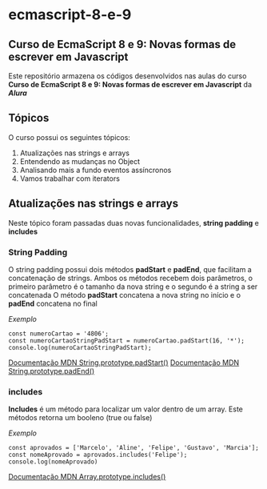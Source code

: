 # ecmascript-8-e-9
 ## Curso de EcmaScript 8 e 9: Novas formas de escrever em Javascript
 Este repositório armazena os códigos desenvolvidos nas aulas do curso **Curso de EcmaScript 8 e 9: Novas formas de escrever em Javascript** da __*Alura*__
 
 ## Tópicos
 O curso possui os seguintes tópicos:
 1. Atualizações nas strings e arrays
 2. Entendendo as mudanças no Object
 3. Analisando mais a fundo eventos assíncronos
 4. Vamos trabalhar com iterators

## Atualizações nas strings e arrays
Neste tópico foram passadas duas novas funcionalidades, **string padding** e **includes**

### String Padding
O string padding possui dois métodos **padStart** e **padEnd**, que facilitam a concatenação de strings. Ambos os métodos recebem dois parâmetros, o primeiro parâmetro é o tamanho da nova string e o segundo é a string a ser concatenada
O método **padStart** concatena a nova string no início e o **padEnd** concatena no final

*Exemplo*
```
const numeroCartao = '4806';
const numeroCartaoStringPadStart = numeroCartao.padStart(16, '*');
console.log(numeroCartaoStringPadStart);
```

[Documentação MDN String.prototype.padStart()](https://developer.mozilla.org/pt-BR/docs/Web/JavaScript/Reference/Global_Objects/String/padStart)
[Documentação MDN String.prototype.padEnd()](https://developer.mozilla.org/pt-BR/docs/Web/JavaScript/Reference/Global_Objects/String/padEnd)

### includes
**Includes** é um método para localizar um valor dentro de um array. Este métodos retorna um booleno (true ou false)

*Exemplo*
```
const aprovados = ['Marcelo', 'Aline', 'Felipe', 'Gustavo', 'Marcia'];
const nomeAprovado = aprovados.includes('Felipe');
console.log(nomeAprovado)
```

[Documentação MDN Array.prototype.includes()](https://developer.mozilla.org/pt-BR/docs/Web/JavaScript/Reference/Global_Objects/Array/contains)
